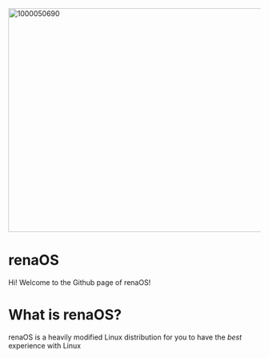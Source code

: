 <img width="984" height="446" alt="1000050690" src="https://github.com/user-attachments/assets/5735ec6c-ef5e-4cb8-9567-7567c281176d" />

# renaOS

Hi! Welcome to the Github page of renaOS!

# What is renaOS?
renaOS is a heavily modified Linux distribution for you to have the *best* experience with Linux
